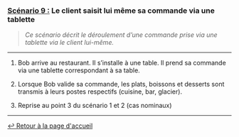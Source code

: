### <u>Scénario 9 :</u> Le client saisit lui même sa commande via une tablette

> *Ce scénario décrit le déroulement d’une commande prise via une tablette via le client lui-même.*

---

1. Bob arrive au restaurant. Il s’installe à une table. Il prend sa commande via une tablette correspondant à sa table.

2. Lorsque Bob valide sa commande, les plats, boissons et desserts sont transmis à leurs postes respectifs (cuisine, bar, glacier).

3. Reprise au point 3 du scénario 1 et 2 (cas nominaux)

---

[:leftwards_arrow_with_hook: Retour à la page d'accueil](../README.md)
